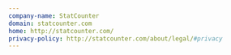 ```yaml
---
company-name: StatCounter
domain: statcounter.com
home: http://statcounter.com/
privacy-policy: http://statcounter.com/about/legal/#privacy
---
```




